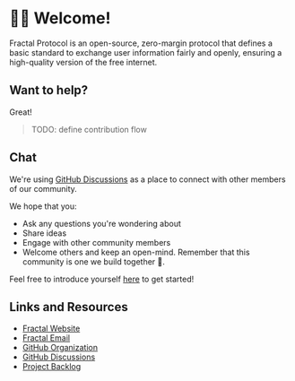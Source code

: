 # 👋🏽 Welcome!

Fractal Protocol is an open-source, zero-margin protocol that defines a basic standard to exchange user information fairly and openly, ensuring a high-quality version of the free internet.

## Want to help?

Great!

> TODO: define contribution flow

## Chat

We're using [GitHub Discussions] as a place to connect with other members of our community.

We hope that you:

- Ask any questions you're wondering about
- Share ideas
- Engage with other community members
- Welcome others and keep an open-mind. Remember that this community is one we build together 💪.

Feel free to introduce yourself [here](https://github.com/trustfractal/protocol/discussions/8) to get started!

## Links and Resources

[Fractal Website]: https://protocol.fractal.id/
[Fractal Email]: mailto:engineering@fractal.id
[GitHub Organization]: https://github.com/trustfractal
[GitHub Discussions]: https://github.com/trustfractal/protocol/discussions
[Project Backlog]: https://www.pivotaltracker.com/n/projects/2498241

- [Fractal Website]
- [Fractal Email]
- [GitHub Organization]
- [GitHub Discussions]
- [Project Backlog]
